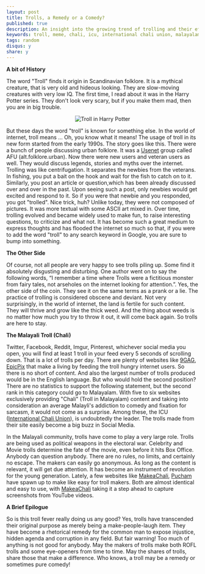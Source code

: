 ```yaml
---
layout: post
title: Trolls, a Remedy or a Comedy?
published: true
description: An insight into the growing trend of trolling and their effects.
keywords: troll, meme, chali, icu, international chali union, malayalam trolls, trolling, kerala, remedy , comedy, malayali
tags: random
disqus:	y
share: y
---
```


**A bit of History**

The word "Troll" finds it origin in Scandinavian folklore.  It is a mythical creature, that is very old and hideous looking. They are slow-moving  creatures with very low IQ. The first time, I read about it was in the Harry Potter series. They don't look very scary, but if you make them mad, then you are in big trouble.

<center><img src="https://lh3.googleusercontent.com/u/0/d/0BwzDnRSrxRoaM3hacDk4TnhSZ3c=s1600-k-iv1" alt="Troll in Harry Potter" /></center>

But these days the word "troll" is known for something else. In the world of internet, troll means ... Oh, you know what it means! The usage of troll in its new form started from the early 1990s. The story goes like this. There were a bunch of people discussing urban folklore. It was a [Usenet](https://en.wikipedia.org/wiki/Usenet) group called AFU (alt.folklore.urban). Now there were new users and veteran users as well. They would discuss legends, stories and myths over the internet. Trolling was like centrifugation. It separates the newbies from the veterans. In fishing, you put a bait on the hook and wait for the fish to catch on to it. Similarly, you post an article or question,which has been already discussed  over and over in the past. Upon seeing such a post, only newbies would get excited and respond to it. So if you were that newbie and you responded, you got "trolled". Nice trick, huh? Unlike today, they were not composed of pictures. It was more textual with some ASCII art mixed in.  Over time, trolling evolved and became widely used to make fun, to raise interesting questions, to criticize and what not. It has become such a great medium to express thoughts and has flooded the internet so much so that, if you were to add the word "troll" to any search keyword in Google, you are sure to bump into something.

**The Other Side**

Of course, not all people are very happy to see trolls piling up. Some find it absolutely disgusting and disturbing. One author went on to say the following words, “I remember a time where Trolls were a fictitious monster from fairy tales, not arseholes on the internet looking for attention.”. Yes, the other side of the coin. They see it on the same terms as a prank or a lie. The practice of trolling is considered obscene and deviant. Not very surprisingly, in the world of internet, the land is fertile for such content. They will thrive and grow like the thick weed. And the thing about weeds is no matter how much you try to throw it out, it will come back again. So trolls are here to stay.

**The Malayali Troll (Chali)**

Twitter, Facebook, Reddit, Imgur, Pinterest, whichever social media you open, you will find at least 1 troll in your feed every 5 seconds of scrolling down. That is a lot of trolls per day. There are plenty of websites like [9GAG](http://9gag.com/), [EpicPix](http://epicpix.com/) that make a living by feeding the troll hungry internet users. So there is no short of content. And also the largest number of trolls produced would be in the English language. But who would hold the second position? There are no statistics to support the following statement, but the second rank in this category could go to Malayalam. With five to six websites exclusively providing "Chali" (Troll in Malayalam) content and taking into consideration an average Malayli's addiction to comedy and fixation for sarcasm, it would not come as a surprise. Among these, the ICU ([International Chali Union](http://chaluunion.com/)), is undoubtedly the leader. The trolls made from their site easily become a big buzz in Social Media.

In the Malayali community, trolls have come to play a very large role. Trolls are being used as political weapons in the electoral war. Celebrity and Movie trolls determine the fate of the movie, even before it hits Box Office. Anybody can question anybody. There are no rules, no limits, and certainly no escape. The makers can easily go anonymous. As long as the content is relevant, it will get due attention. It has become an instrument of revolution for the young generation. Lately, a few websites like [MakeaChali](http://www.makeachali.com/), [Pucham](https://www.pucham.com/) have spawn up to make like easy for troll makers. Both are almost identical and easy to use, with [MakeaChali](http://www.makeachali.com/) taking it a step ahead to capture screenshots from YouTube videos.

**A Brief Epilogue**

So is this troll fever really doing us any good? Yes, trolls have transcended their original purpose as merely being a make-people-laugh item. They have become a rhetorical remedy for the common man to expose injustice, hidden agenda and corruption in any field. But fair warning! Too much of anything is not good for anybody. May the makers of trolls make both ROFL trolls and some eye-openers from time to time. May the shares of trolls, share those that make a difference. Who knows, a troll may be a remedy or sometimes pure comedy!
